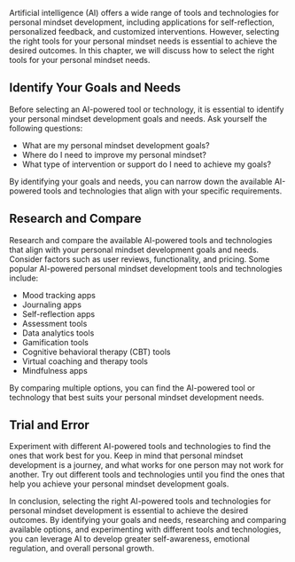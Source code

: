 
Artificial intelligence (AI) offers a wide range of tools and technologies for personal mindset development, including applications for self-reflection, personalized feedback, and customized interventions. However, selecting the right tools for your personal mindset needs is essential to achieve the desired outcomes. In this chapter, we will discuss how to select the right tools for your personal mindset needs.

Identify Your Goals and Needs
-----------------------------

Before selecting an AI-powered tool or technology, it is essential to identify your personal mindset development goals and needs. Ask yourself the following questions:

* What are my personal mindset development goals?
* Where do I need to improve my personal mindset?
* What type of intervention or support do I need to achieve my goals?

By identifying your goals and needs, you can narrow down the available AI-powered tools and technologies that align with your specific requirements.

Research and Compare
--------------------

Research and compare the available AI-powered tools and technologies that align with your personal mindset development goals and needs. Consider factors such as user reviews, functionality, and pricing. Some popular AI-powered personal mindset development tools and technologies include:

* Mood tracking apps
* Journaling apps
* Self-reflection apps
* Assessment tools
* Data analytics tools
* Gamification tools
* Cognitive behavioral therapy (CBT) tools
* Virtual coaching and therapy tools
* Mindfulness apps

By comparing multiple options, you can find the AI-powered tool or technology that best suits your personal mindset development needs.

Trial and Error
---------------

Experiment with different AI-powered tools and technologies to find the ones that work best for you. Keep in mind that personal mindset development is a journey, and what works for one person may not work for another. Try out different tools and technologies until you find the ones that help you achieve your personal mindset development goals.

In conclusion, selecting the right AI-powered tools and technologies for personal mindset development is essential to achieve the desired outcomes. By identifying your goals and needs, researching and comparing available options, and experimenting with different tools and technologies, you can leverage AI to develop greater self-awareness, emotional regulation, and overall personal growth.

